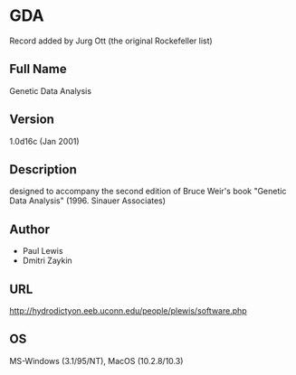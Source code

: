 # GDA
Record added by Jurg Ott (the original Rockefeller list)

## Full Name
Genetic Data Analysis

## Version
1.0d16c (Jan 2001)

## Description
designed to accompany the second edition of Bruce Weir's book "Genetic Data Analysis" (1996\. Sinauer Associates)

## Author
* Paul Lewis
* Dmitri Zaykin

## URL
http://hydrodictyon.eeb.uconn.edu/people/plewis/software.php

## OS
MS-Windows (3.1/95/NT), MacOS (10.2.8/10.3)